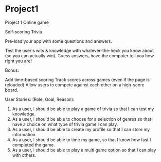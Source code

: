 # Project1
Project 1 Online game

Self-scoring Trivia

Pre-load your app with some questions and answers.

Test the user's wits & knowledge with whatever-the-heck you know about (so you can actually win). Guess answers, have the computer tell you how right you are!

Bonus:

Add time-based scoring
Track scores across games (even if the page is reloaded)
Allow users to compete against each other on a high-score board.


User Stories: (Role, Goal, Reason):
1.	As a user, I should be able to play a game of trivia so that I can test my knowledge.
2.	As a user, I should be able to choose for a selection of genres so that I have a choice on what type of trivia game I can    play.
3.	As a user, I should be able to create my profile so that I can store my information.
4.	As a user, I should be able to time my game, so that I know how fast I completed the game.
5.	As a user, I should be able to play a multi game option so that I can play with others.
